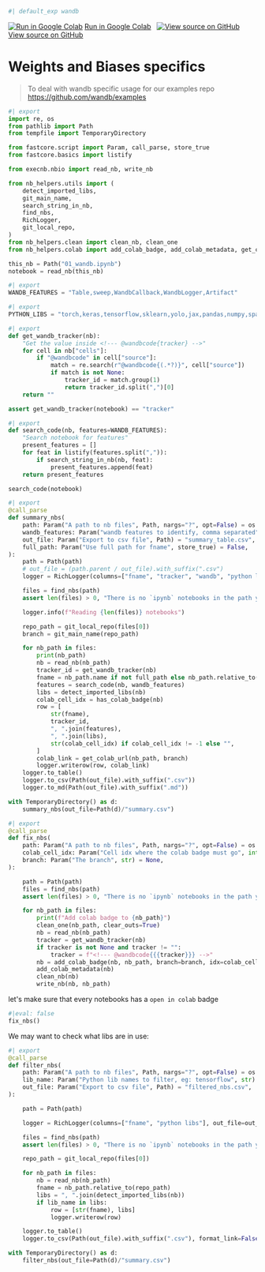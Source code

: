 
```python
#| default_exp wandb
```



[![Run in Google Colab](https://www.tensorflow.org/images/colab_logo_32px.png)](https://colab.research.google.com/github/wandb/nb_helpers/blob/master/nbs/01_wandb.ipynb) [Run in Google Colab](https://colab.research.google.com/github/wandb/nb_helpers/blob/master/nbs/01_wandb.ipynb) &nbsp; [![View source on GitHub](https://www.tensorflow.org/images/GitHub-Mark-32px.png)](https://github.com/wandb/nb_helpers/blob/main/nbs/01_wandb.ipynb) [View source on GitHub](https://github.com/wandb/nb_helpers/blob/main/nbs/01_wandb.ipynb)

# Weights and Biases specifics
> To deal with wandb specific usage for our examples repo https://github.com/wandb/examples

```python
#| export
import re, os
from pathlib import Path
from tempfile import TemporaryDirectory

from fastcore.script import Param, call_parse, store_true
from fastcore.basics import listify

from execnb.nbio import read_nb, write_nb

from nb_helpers.utils import (
    detect_imported_libs,
    git_main_name,
    search_string_in_nb,
    find_nbs,
    RichLogger,
    git_local_repo,
)
from nb_helpers.clean import clean_nb, clean_one
from nb_helpers.colab import add_colab_badge, add_colab_metadata, get_colab_url, has_colab_badge
```


```python
this_nb = Path("01_wandb.ipynb")
notebook = read_nb(this_nb)
```


```python
#| export
WANDB_FEATURES = "Table,sweep,WandbCallback,WandbLogger,Artifact"
```


```python
#| export
PYTHON_LIBS = "torch,keras,tensorflow,sklearn,yolo,jax,pandas,numpy,spacy,transformers,lightning,fastai"
```


```python
#| export
def get_wandb_tracker(nb):
    "Get the value inside <!--- @wandbcode{tracker} -->"
    for cell in nb["cells"]:
        if "@wandbcode" in cell["source"]:
            match = re.search(r"@wandbcode{(.*?)}", cell["source"])
            if match is not None:
                tracker_id = match.group(1)  
                return tracker_id.split(",")[0]
    return ""
```


```python
assert get_wandb_tracker(notebook) == "tracker"
```


```python
#| export
def search_code(nb, features=WANDB_FEATURES):
    "Search notebook for features"
    present_features = []
    for feat in listify(features.split(",")):
        if search_string_in_nb(nb, feat):
            present_features.append(feat)
    return present_features
```


```python
search_code(notebook)
```


```python
#| export
@call_parse
def summary_nbs(
    path: Param("A path to nb files", Path, nargs="?", opt=False) = os.getcwd(),
    wandb_features: Param("wandb features to identify, comma separated", str) = WANDB_FEATURES,
    out_file: Param("Export to csv file", Path) = "summary_table.csv",
    full_path: Param("Use full path for fname", store_true) = False,
):
    path = Path(path)
    # out_file = (path.parent / out_file).with_suffix(".csv")
    logger = RichLogger(columns=["fname", "tracker", "wandb", "python libs", "colab_idx"], out_file=out_file)

    files = find_nbs(path)
    assert len(files) > 0, "There is no `ipynb` notebooks in the path you submited"

    logger.info(f"Reading {len(files)} notebooks")

    repo_path = git_local_repo(files[0])
    branch = git_main_name(repo_path)

    for nb_path in files:
        print(nb_path)
        nb = read_nb(nb_path)
        tracker_id = get_wandb_tracker(nb)
        fname = nb_path.name if not full_path else nb_path.relative_to(repo_path)
        features = search_code(nb, wandb_features)
        libs = detect_imported_libs(nb)
        colab_cell_idx = has_colab_badge(nb)
        row = [
            str(fname),
            tracker_id,
            ", ".join(features),
            ", ".join(libs),
            str(colab_cell_idx) if colab_cell_idx != -1 else "",
        ]
        colab_link = get_colab_url(nb_path, branch)
        logger.writerow(row, colab_link)
    logger.to_table()
    logger.to_csv(Path(out_file).with_suffix(".csv"))
    logger.to_md(Path(out_file).with_suffix(".md"))
```


```python
with TemporaryDirectory() as d:
    summary_nbs(out_file=Path(d)/"summary.csv")
```


```python
#| export
@call_parse
def fix_nbs(
    path: Param("A path to nb files", Path, nargs="?", opt=False) = os.getcwd(),
    colab_cell_idx: Param("Cell idx where the colab badge must go", int) = 0,
    branch: Param("The branch", str) = None,
):

    path = Path(path)
    files = find_nbs(path)
    assert len(files) > 0, "There is no `ipynb` notebooks in the path you submited"

    for nb_path in files:
        print(f"Add colab badge to {nb_path}")
        clean_one(nb_path, clear_outs=True)
        nb = read_nb(nb_path)
        tracker = get_wandb_tracker(nb)
        if tracker is not None and tracker != "":
            tracker = f"<!--- @wandbcode{{{tracker}}} -->"
        nb = add_colab_badge(nb, nb_path, branch=branch, idx=colab_cell_idx, tracker=tracker)
        add_colab_metadata(nb)
        clean_nb(nb)
        write_nb(nb, nb_path)
```

let's make sure that every notebooks has a `open in colab` badge

```python
#|eval: false
fix_nbs()
```

We may want to check what libs are in use:

```python
#| export
@call_parse
def filter_nbs(
    path: Param("A path to nb files", Path, nargs="?", opt=False) = os.getcwd(),
    lib_name: Param("Python lib names to filter, eg: tensorflow", str) = "",
    out_file: Param("Export to csv file", Path) = "filtered_nbs.csv",
):

    path = Path(path)

    logger = RichLogger(columns=["fname", "python libs"], out_file=out_file)

    files = find_nbs(path)
    assert len(files) > 0, "There is no `ipynb` notebooks in the path you submited"

    repo_path = git_local_repo(files[0])

    for nb_path in files:
        nb = read_nb(nb_path)
        fname = nb_path.relative_to(repo_path)
        libs = ", ".join(detect_imported_libs(nb))
        if lib_name in libs:
            row = [str(fname), libs]
            logger.writerow(row)

    logger.to_table()
    logger.to_csv(Path(out_file).with_suffix(".csv"), format_link=False)
```


```python
with TemporaryDirectory() as d:
    filter_nbs(out_file=Path(d)/"summary.csv")
```

